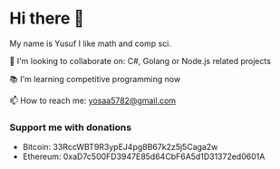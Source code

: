 # Hi there 👋

My name is Yusuf
I like math and comp sci.

👯 I'm looking to collaborate on: C#, Golang or Node.js related projects

📚 I'm learning competitive programming now

📫 How to reach me: <yosaa5782@gmail.com>

### Support me with donations
- Bitcoin: 33RccWBT9R3ypEJ4pg8B67k2z5j5Caga2w
- Ethereum: 0xaD7c500FD3947E85d64CbF6A5d1D31372ed0601A
